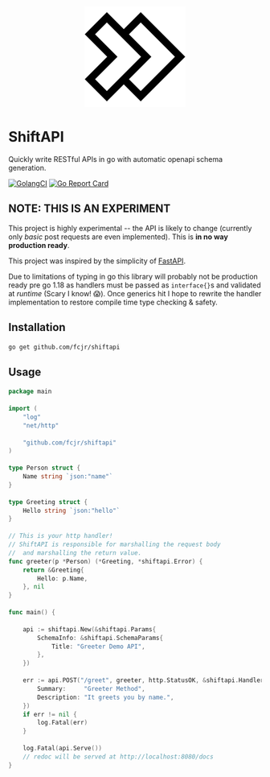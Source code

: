 
<p align="center">
<img src="assets/logo.svg" alt="ShiftAPI Logo">
</p>

# ShiftAPI

Quickly write RESTful APIs in go with automatic openapi schema generation.

<!-- [![GitHub release (latest by date)][release-img]][release] -->
[![GolangCI][golangci-lint-img]][golangci-lint]
[![Go Report Card][report-card-img]][report-card]

## NOTE: THIS IS AN EXPERIMENT

This project is highly experimental -- the API is likely to change (currently only _basic_ post requests are even implemented).
This is **in no way production ready**.

This project was inspired by the simplicity of [FastAPI](https://github.com/tiangolo/fastapi).

Due to limitations of typing in go this library will probably not be production ready pre go 1.18 as handlers must be passed as `interface{}`s and validated at _runtime_ (Scary I know! 😱).  Once generics hit I hope to rewrite the handler implementation to restore compile time type checking & safety.

## Installation

```sh
go get github.com/fcjr/shiftapi
```

## Usage

```go
package main

import (
	"log"
	"net/http"

	"github.com/fcjr/shiftapi"
)

type Person struct {
	Name string `json:"name"`
}

type Greeting struct {
	Hello string `json:"hello"`
}

// This is your http handler!
// ShiftAPI is responsible for marshalling the request body
//  and marshalling the return value.
func greeter(p *Person) (*Greeting, *shiftapi.Error) {
	return &Greeting{
		Hello: p.Name,
	}, nil
}

func main() {

	api := shiftapi.New(&shiftapi.Params{
		SchemaInfo: &shiftapi.SchemaParams{
			Title: "Greeter Demo API",
		},
	})

	err := api.POST("/greet", greeter, http.StatusOK, &shiftapi.HandlerOpts{
		Summary:     "Greeter Method",
		Description: "It greets you by name.",
	})
	if err != nil {
		log.Fatal(err)
	}

	log.Fatal(api.Serve())
	// redoc will be served at http://localhost:8080/docs
}
```

[release-img]: https://img.shields.io/github/v/release/fcjr/shiftapi
[release]: https://github.com/fcjr/shiftapi/releases
[golangci-lint-img]: https://github.com/fcjr/shiftapi/workflows/go-lint/badge.svg
[golangci-lint]: https://github.com/fcjr/shiftapi/actions?query=workflow%3Ago-lint
[report-card-img]: https://goreportcard.com/badge/github.com/fcjr/shiftapi
[report-card]: https://goreportcard.com/report/github.com/fcjr/shiftapi
